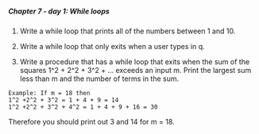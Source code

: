 ##### Chapter 7 - day  1: While loops


1. Write a while loop that prints all of the numbers between 1 and 10.

2. Write a while loop that only exits when a user types in q.

3. Write a procedure that has a while loop that exits when the sum of the squares 1^2 + 2^2 + 3^2  + … exceeds an input m. Print the largest sum less than m and the number of terms in the sum.
```
Example: If m = 18 then 
1^2 +2^2 + 3^2 = 1 + 4 + 9 = 14
1^2 +2^2 + 3^2 + 4^2 = 1 + 4 + 9 + 16 = 30
```
Therefore you should print out 3 and 14 for m = 18.

